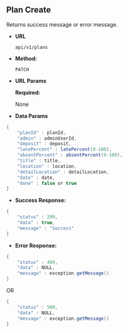 
**Plan Create**
----
   Returns success message or error message.

* **URL**

  `api/v1/plans`

* **Method:**

  `PATCH`
  
* **URL Params**
   
   **Required:**
  
   None
   
* **Data Params**
```java
{
    "planId" : planId,
    "admin" : adminUserId,
    "deposit" : deposit,
    "latePercent" : latePercent(0-100),
    "absentPercent" : absentPercent(0-100),
    "title" : title,
    "location" : location,
    "detailLocation" : detailLocation,
    "date" : date,
    "done" : false or true
}
```

  

* **Success Response:**

```java
{
    "status" : 200,
    "data" : true,
    "message" : "Success"
}
```

* **Error Response:**

```java
{
    "status" : 400,
    "data" : NULL,
    "message" : exception.getMessage()
}
```

OR

```java
{
    "status" : 500,
    "data" : NULL,
    "message" : exception.getMessage()
}
```

